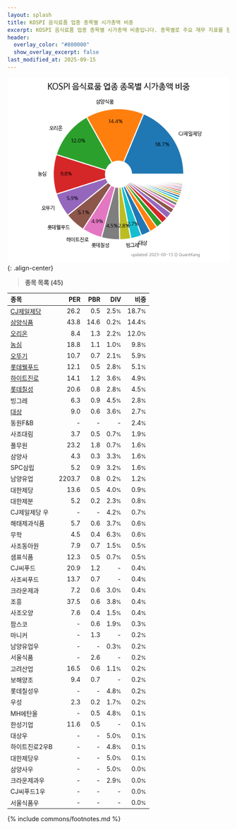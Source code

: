 ```yaml
---
layout: splash
title: KOSPI 음식료품 업종 종목별 시가총액 비중
excerpt: KOSPI 음식료품 업종 종목별 시가총액 비중입니다. 종목별로 주요 재무 지표를 함께 표시합니다.
header:
  overlay_color: "#800000"
  show_overlay_excerpt: false
last_modified_at: 2025-09-15
---
```



![KOSPI 음식료품 업종 종목별 시가총액 비중](/stats/sector/images/kospi_업종_음식료품_종목.png){: .align-center}


> **종목 목록 (45)**<a id="list"></a>

| **종목** | **PER** | **PBR** | **DIV** | **비중** |
| :------- | ------: | ------: | ------: | -------: |
| [CJ제일제당](/097950/) | 26.2 | 0.5 | 2.5<small>%</small> | 18.7<small>%</small> |
| [삼양식품](/003230/) | 43.8 | 14.6 | 0.2<small>%</small> | 14.4<small>%</small> |
| [오리온](/271560/) | 8.4 | 1.3 | 2.2<small>%</small> | 12.0<small>%</small> |
| [농심](/004370/) | 18.8 | 1.1 | 1.0<small>%</small> | 9.8<small>%</small> |
| [오뚜기](/007310/) | 10.7 | 0.7 | 2.1<small>%</small> | 5.9<small>%</small> |
| [롯데웰푸드](/280360/) | 12.1 | 0.5 | 2.8<small>%</small> | 5.1<small>%</small> |
| [하이트진로](/000080/) | 14.1 | 1.2 | 3.6<small>%</small> | 4.9<small>%</small> |
| [롯데칠성](/005300/) | 20.6 | 0.8 | 2.8<small>%</small> | 4.5<small>%</small> |
| 빙그레 | 6.3 | 0.9 | 4.5<small>%</small> | 2.8<small>%</small> |
| [대상](/001680/) | 9.0 | 0.6 | 3.6<small>%</small> | 2.7<small>%</small> |
| 동원F&B | - | - | - | 2.4<small>%</small> |
| 사조대림 | 3.7 | 0.5 | 0.7<small>%</small> | 1.9<small>%</small> |
| 풀무원 | 23.2 | 1.8 | 0.7<small>%</small> | 1.6<small>%</small> |
| 삼양사 | 4.3 | 0.3 | 3.3<small>%</small> | 1.6<small>%</small> |
| SPC삼립 | 5.2 | 0.9 | 3.2<small>%</small> | 1.6<small>%</small> |
| 남양유업 | 2203.7 | 0.8 | 0.2<small>%</small> | 1.2<small>%</small> |
| 대한제당 | 13.6 | 0.5 | 4.0<small>%</small> | 0.9<small>%</small> |
| 대한제분 | 5.2 | 0.2 | 2.3<small>%</small> | 0.8<small>%</small> |
| CJ제일제당 우 | - | - | 4.2<small>%</small> | 0.7<small>%</small> |
| 해태제과식품 | 5.7 | 0.6 | 3.7<small>%</small> | 0.6<small>%</small> |
| 무학 | 4.5 | 0.4 | 6.3<small>%</small> | 0.6<small>%</small> |
| 사조동아원 | 7.9 | 0.7 | 1.5<small>%</small> | 0.5<small>%</small> |
| 샘표식품 | 12.3 | 0.5 | 0.7<small>%</small> | 0.5<small>%</small> |
| CJ씨푸드 | 20.9 | 1.2 | - | 0.4<small>%</small> |
| 사조씨푸드 | 13.7 | 0.7 | - | 0.4<small>%</small> |
| 크라운제과 | 7.2 | 0.6 | 3.0<small>%</small> | 0.4<small>%</small> |
| 조흥 | 37.5 | 0.6 | 3.8<small>%</small> | 0.4<small>%</small> |
| 사조오양 | 7.6 | 0.4 | 1.5<small>%</small> | 0.4<small>%</small> |
| 팜스코 | - | 0.6 | 1.9<small>%</small> | 0.3<small>%</small> |
| 마니커 | - | 1.3 | - | 0.2<small>%</small> |
| 남양유업우 | - | - | 0.3<small>%</small> | 0.2<small>%</small> |
| 서울식품 | - | 2.6 | - | 0.2<small>%</small> |
| 고려산업 | 16.5 | 0.6 | 1.1<small>%</small> | 0.2<small>%</small> |
| 보해양조 | 9.4 | 0.7 | - | 0.2<small>%</small> |
| 롯데칠성우 | - | - | 4.8<small>%</small> | 0.2<small>%</small> |
| 우성 | 2.3 | 0.2 | 1.7<small>%</small> | 0.2<small>%</small> |
| MH에탄올 | - | 0.5 | 4.8<small>%</small> | 0.1<small>%</small> |
| 한성기업 | 11.6 | 0.5 | - | 0.1<small>%</small> |
| 대상우 | - | - | 5.0<small>%</small> | 0.1<small>%</small> |
| 하이트진로2우B | - | - | 4.8<small>%</small> | 0.1<small>%</small> |
| 대한제당우 | - | - | 5.0<small>%</small> | 0.1<small>%</small> |
| 삼양사우 | - | - | 5.0<small>%</small> | 0.0<small>%</small> |
| 크라운제과우 | - | - | 2.9<small>%</small> | 0.0<small>%</small> |
| CJ씨푸드1우 | - | - | - | 0.0<small>%</small> |
| 서울식품우 | - | - | - | 0.0<small>%</small> |

{% include commons/footnotes.md %}